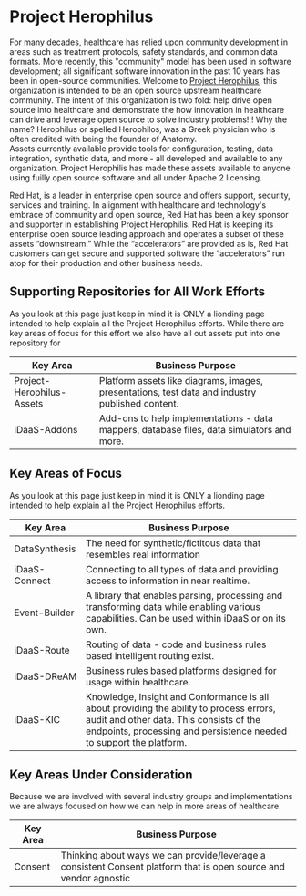 # Project Herophilus

For many decades, healthcare has relied upon community development in areas such as treatment protocols, safety standards, 
and common data formats.  More recently, this "community" model has been used in software development; all significant 
software innovation in the past 10 years has been in open-source communities. Welcome to [Project Herophilus](https://en.wikipedia.org/wiki/Herophilos), this organization is intended to be an open source upstream healthcare community. The intent of this organization is two fold:
help drive open source into healthcare and demonstrate the how innovation in healthcare can drive and leverage open source to solve industry problems!!! 
Why the name? Herophilus or spelled Herophilos, was a Greek physician who is often credited with being the founder of Anatomy.  
Assets currently available provide tools for configuration, testing, data integration, synthetic data, and more - all developed and available to any organization.  Project Herophilis has made these assets available to anyone using fuilly open source software and all under Apache 2 licensing. 

Red Hat, is a leader in enterprise open source and offers support, security, services and training. In alignment with healthcare and technology's embrace of community and open source, Red Hat has been a key sponsor and supporter in establishing Project Herophilis. Red Hat is keeping its enterprise open source leading approach and operates a subset of these assets “downstream.” While the “accelerators” are provided as is, Red Hat customers can get secure and supported software the “accelerators” run atop for their production and other business needs. 

## Supporting Repositories for All Work Efforts
As you look at this page just keep in mind it is ONLY a lionding page intended to help explain all the Project Herophilus 
efforts. While there are key areas of focus for this effort we also have all out assets put into one repository for 

| Key Area | Business Purpose |
|----------|------------------|
|Project-Herophilus-Assets| Platform assets like diagrams, images, presentations, test data and industry published content.| 
|iDaaS-Addons|Add-ons to help implementations - data mappers, database files, data simulators and more.|

## Key Areas of Focus
As you look at this page just keep in mind it is ONLY a lionding page intended to help explain all the Project Herophilus 
efforts. 

| Key Area | Business Purpose |
|----------|------------------|
|DataSynthesis| The need for synthetic/fictitous data that resembles real information| 
|iDaaS-Connect| Connecting to all types of data and providing access to information in near realtime. |
|Event-Builder| A library that enables parsing, processing and transforming data while enabling various capabilities. Can be used within iDaaS or on its own. |
|iDaaS-Route| Routing of data - code and business rules based intelligent routing exist. |
|iDaaS-DReAM| Business rules based platforms designed for usage within healthcare. |
|iDaaS-KIC| Knowledge, Insight and Conformance is all about providing the ability to process errors, audit and other data. This consists of the endpoints, processing and persistence needed to support the platform.|

## Key Areas Under Consideration
Because we are involved with several industry groups and implementations we are always focused on how we can help in
more areas of healthcare.

| Key Area | Business Purpose |
|----------|------------------|
|Consent| Thinking about ways we can provide/leverage a consistent Consent platform that is open source and vendor agnostic|
